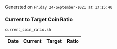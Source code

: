 Generated on `Friday 24-September-2021 at 13:15:40`

### Current to Target Coin Ratio
`current_coin_ratio.sh`

Date|Current|Target|Ratio
---|---|---|---
